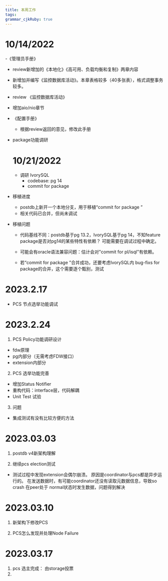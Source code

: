 ```yaml
---
title: 本周工作
tags: 
grammar_cjkRuby: true
---
```

# 10/14/2022
-《管理员手册》

   - review新增加的《本地化》《高可用、负载均衡和复制》两章内容

   - 新增加并编写《监控数据库活动》。本章表格较多（40多张表），格式调整事务较多。
   
   - review 《监控数据库活动》

   - 增加aio/nio章节
   
 - 《配置手册》
	- 根据review返回的意见，修改此手册
	
	
- package功能调研
  
  # 10/21/2022
  - 调研 IvorySQL
	- codebase: pg 14
	- commit for package 

- 移植进度
  - postdb上新开一个本地分支，用于移植“commit for package ”
  - 相关代码已合并，但尚未调试

- 移植问题
  - 代码基线不同：postdb基于pg 13.2，IvorySQL基于pg 14，不知feature package是否对pg14的某些特性有依赖？ 可能需要在调试过程中确定。
  
  - 可能会有oracle语法兼容问题：估计会对"commit for pl/isql"有依赖。
  
  - 若“commit for package ”合并成功，还要考虑IvorySQL内 bug-fixs for package的合并，这个需要逐个甄别，测试
















# 2023.2.17

- PCS 节点选举功能调试



# 2023.2.24
1. PCS Policy功能调研设计
- fdw原理
- pg内部分（无需考虑FDW接口）
- extension内部分

2. PCS 选举功能完善
- 增加Status Notifier
- 重构代码：interface层，代码解耦
- Unit Test 试验

3. 问题
- 集成测试有没有比较方便的方法


# 2023.03.03
1. postdb v4新架构理解

2. 继续pcs election测试
- 测试过程中发现extension会偶尔崩溃。
原因是coordinator与pcs都是异步运行的。
在发送数据时，有可能coordinator还没有读取元数据信息，导致so crash
在peer处于 normal状态时发生数据，问题得到解决



# 2023.03.10
1. 新架构下修改PCS


2. PCS怎么发现并处理Node Failure


# 2023.03.17
1. pcs 选主完成： 由storage投票
2. 
